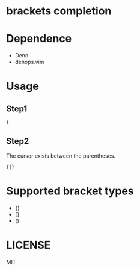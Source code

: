 # brackets completion

# Dependence

- Deno
- denops.vim

# Usage

## Step1

```html
{
```

## Step2

The cursor exists between the parentheses.

```html
{|}
```

# Supported bracket types

- {}
- []
- ()


# LICENSE

MIT
